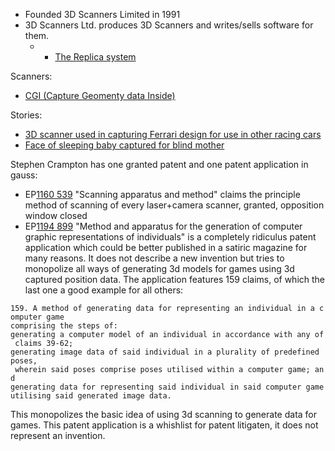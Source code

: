 -   Founded 3D Scanners Limited in 1991
-   3D Scanners Ltd. produces 3D Scanners and writes/sells software for
    them.
    -   -   [The Replica
            system](http://www.photonics.com/spectra/newprods/XQ/ASP/newprodidta.139/QX/read.htm "wikilink")

Scanners:

-   [CGI (Capture Geomenty data
    Inside)](http://www.time-compression.com/x/guideArchiveArticle.html?browse=c&bid=376&id=6518 "wikilink")

Stories:

-   [3D scanner used in capturing Ferrari design for use in other racing
    cars](http://www.time-compression.com/x/guideArchiveArticle.html?browse=c&bid=376&id=6548 "wikilink")
-   [Face of sleeping baby captured for blind
    mother](http://www.time-compression.com/x/guideArchiveArticle.html?browse=c&bid=376&id=6663 "wikilink")

Stephen Crampton has one granted patent and one patent application in
gauss:

-   EP[1160 539](http://gauss.ffii.org/PatentView/EP1160539 "wikilink")
    \"Scanning apparatus and method\" claims the principle method of
    scanning of every laser+camera scanner, granted, opposition window
    closed
-   EP[1194 899](http://gauss.ffii.org/PatentView/EP1194899 "wikilink")
    \"Method and apparatus for the generation of computer graphic
    representations of individuals\" is a completely ridiculus patent
    application which could be better published in a satiric magazine
    for many reasons. It does not describe a new invention but tries to
    monopolize all ways of generating 3d models for games using 3d
    captured position data. The application features 159 claims, of
    which the last one a good example for all others:

`159. A method of generating data for representing an individual in a computer game`\
`comprising the steps of:`\
`generating a computer model of an individual in accordance with any of claims 39-62;`\
`generating image data of said individual in a plurality of predefined poses,`\
` wherein said poses comprise poses utilised within a computer game; and`\
`generating data for representing said individual in said computer game`\
`utilising said generated image data.`

This monopolizes the basic idea of using 3d scanning to generate data
for games. This patent application is a whishlist for patent litigaten,
it does not represent an invention.
